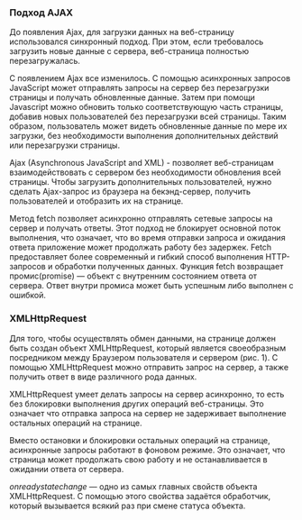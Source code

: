 
### Подход AJAX
До появления Ajax, для загрузки данных на веб-страницу использовался синхронный подход. При этом, если требовалось загрузить новые данные с сервера, веб-страница полностью перезагружалась.

С появлением Ajax все изменилось. С помощью асинхронных запросов JavaScript может отправлять запросы на сервер без перезагрузки страницы и получать обновленные данные.
Затем при помощи Javascript можно обновить только соответствующую часть страницы, добавив новых пользователей без перезагрузки всей страницы. Таким образом, пользователь может видеть обновленные данные по мере их загрузки, без необходимости выполнения дополнительных действий или перезагрузки страницы.

Ajax (Asynchronous JavaScript and XML) - позволяет веб-страницам взаимодействовать с сервером без необходимости обновления всей страницы.
Чтобы загрузить дополнительных пользователей, нужно сделать Ajax-запрос из браузера на бекэнд-сервер, получить пользователей и отобразить их на странице.

Метод fetch позволяет асинхронно отправлять сетевые запросы на сервер и получать ответы. Этот подход не блокирует основной поток выполнения, что означает, что во время отправки запроса и ожидания ответа приложение может продолжать работу без задержек. Fetch предоставляет более современный и гибкий способ выполнения HTTP-запросов и обработки полученных данных.
Функция fetch возвращает промис(promise) — объект с внутренним состоянием ответа от сервера. Ответ внутри промиса может быть успешным либо выполнен с ошибкой.


### XMLHttpRequest
Для того, чтобы осуществлять обмен данными, на странице должен быть создан объект XMLHttpRequest, который является своеобразным посредником между Браузером пользователя и сервером (рис. 1). С помощью XMLHttpRequest можно отправить запрос на сервер, а также получить ответ в виде различного рода данных.

XMLHttpRequest умеет делать запросы на сервер асинхронно, то есть без блокировки выполнения других операций веб-страницы. Это означает что отправка запроса на сервер не задерживает выполнение остальных операций на странице.

Вместо остановки и блокировки остальных операций на странице, асинхронные запросы работают в фоновом режиме. Это означает, что страница может продолжать свою работу и не останавливается в ожидании ответа от сервера.

_onreadystatechange_ — одно из самых главных свойств объекта XMLHttpRequest. С помощью этого свойства задаётся обработчик, который вызывается всякий раз при смене статуса объекта.